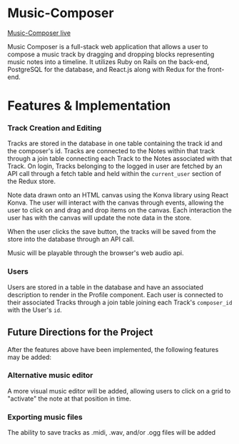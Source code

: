 # Music-Composer

[Music-Composer live][heroku]

[heroku]: http://victor-aw-music-composer.herokuapp.com

Music Composer is a full-stack web application that allows a user to compose a music track by dragging and dropping blocks representing music notes into a timeline. It utilizes Ruby on Rails on the back-end, PostgreSQL for the database, and React.js along with Redux for the front-end.

# Features & Implementation

### Track Creation and Editing

Tracks are stored in the database in one table containing the track id and the composer's id. Tracks are connected to the Notes within that track through a join table connecting each Track to the Notes associated with that Track. On login, Tracks belonging to the logged in user are fetched by an API call through a fetch table and held within the `current_user` section of the Redux store.

Note data drawn onto an HTML canvas using the Konva library using React Konva. The user will interact with the canvas through events, allowing the user to click on and drag and drop items on the canvas. Each interaction the user has with the canvas will update the note data in the store.

When the user clicks the save button, the tracks will be saved from the store into the database through an API call.

Music will be playable through the browser's web audio api.

### Users

Users are stored in a table in the database and have an associated description to render in the Profile component. Each user is connected to their associated Tracks through a join table joining each Track's `composer_id` with the User's `id`.

## Future Directions for the Project

After the features above have been implemented, the following features may be added:

### Alternative music editor

A more visual music editor will be added, allowing users to click on a grid to "activate" the note at that position in time.

### Exporting music files

The ability to save tracks as .midi, .wav, and/or .ogg files will be added
